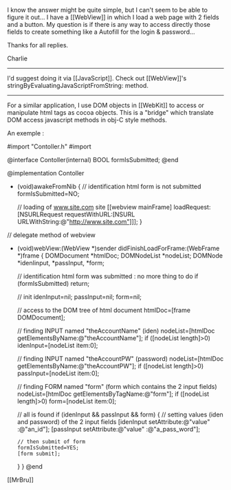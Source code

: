 

I know the answer might be quite simple, but I can't seem to be able to figure it out... I have a [[WebView]] in which I load a web page with 2 fields and a button. My question is if there is any way to access directly those fields to create something like a Autofill for the login & password...

Thanks for all replies.

Charlie

----

I'd suggest doing it via [[JavaScript]]. Check out [[WebView]]'s stringByEvaluatingJavaScriptFromString: method.

----

For a similar application, I use DOM objects in [[WebKit]] to access or manipulate html tags as cocoa objects. This is a "bridge" which translate DOM access javascript methods in obj-C style methods.

An exemple :

 <nowiki>
#import "Contoller.h"
#import <WebKit/WebKit.h>

@interface Contoller(internal)
   BOOL formIsSubmitted;
@end

@implementation Contoller

- (void)awakeFromNib
{
   // identification html form is not submitted
   formIsSubmitted=NO;

   // loading of www.site.com site
   [[webview mainFrame] loadRequest:[NSURLRequest requestWithURL:[NSURL URLWithString:@"http://www.site.com"]]];
}

// delegate method of webview
- (void)webView:(WebView *)sender didFinishLoadForFrame:(WebFrame *)frame
{
   DOMDocument *htmlDoc;
   DOMNodeList *nodeList;
   DOMNode *idenIinput, *passInput, *form;

   // identification html form was submitted : no more thing to do
   if (formIsSubmitted) return;

   // init
   idenInput=nil;
   passInput=nil;
   form=nil;

   // access to the DOM tree of html document
   htmlDoc=[frame DOMDocument];

   // finding INPUT named "theAccountName" (iden)
   nodeList=[htmlDoc getElementsByName:@"theAccountName"];
   if ([nodeList length]>0) idenInput=[nodeList item:0];

   // finding INPUT named "theAccountPW" (password)
   nodeList=[htmlDoc getElementsByName:@"theAccountPW"];
   if ([nodeList length]>0) passInput=[nodeList item:0];

   // finding FORM named "form" (form which contains the 2 input fields)
   nodeList=[htmlDoc getElementsByTagName:@"form"];
   if ([nodeList length]>0) form=[nodeList item:0];

   // all is found
   if (idenInput && passInput && form)
   {
      // setting values (iden and password) of the 2 input fields
      [idenInput setAttribute:@"value" :@"an_id"];
      [passInput setAttribute:@"value" :@"a_pass_word"];

      // then submit of form
      formIsSubmitted=YES;
      [form submit];
   }
}
@end
</nowiki>

[[MrBru]]